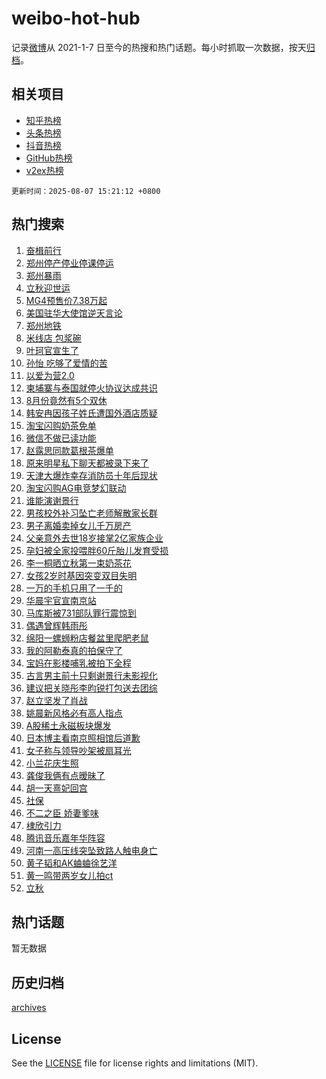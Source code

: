 # weibo-hot-hub

记录[微博](https://www.weibo.com)从 2021-1-7 日至今的热搜和热门话题。每小时抓取一次数据，按天[归档](archives)。

## 相关项目

- [知乎热榜](https://github.com/lonnyzhang423/zhihu-hot-hub)
- [头条热榜](https://github.com/lonnyzhang423/toutiao-hot-hub)
- [抖音热榜](https://github.com/lonnyzhang423/douyin-hot-hub)
- [GitHub热榜](https://github.com/lonnyzhang423/github-hot-hub)
- [v2ex热榜](https://github.com/lonnyzhang423/v2ex-hot-hub)


`更新时间：2025-08-07 15:21:12 +0800`

## 热门搜索

1. [奋楫前行](https://m.weibo.cn/search?containerid=100103type%3D1%26t%3D10%26q%3D%23%E5%A5%8B%E6%A5%AB%E5%89%8D%E8%A1%8C%23&stream_entry_id=51&isnewpage=1&extparam=seat%3D1%26q%3D%2523%25E5%25A5%258B%25E6%25A5%25AB%25E5%2589%258D%25E8%25A1%258C%2523%26pos%3D0%26stream_entry_id%3D51%26c_type%3D51%26dgr%3D0%26filter_type%3Drealtimehot%26cate%3D10103%26display_time%3D1754551271%26pre_seqid%3D1754551271519057703668)
1. [郑州停产停业停课停运](https://m.weibo.cn/search?containerid=100103type%3D1%26t%3D10%26q%3D%23%E9%83%91%E5%B7%9E%E5%81%9C%E4%BA%A7%E5%81%9C%E4%B8%9A%E5%81%9C%E8%AF%BE%E5%81%9C%E8%BF%90%23&stream_entry_id=31&isnewpage=1&extparam=seat%3D1%26q%3D%2523%25E9%2583%2591%25E5%25B7%259E%25E5%2581%259C%25E4%25BA%25A7%25E5%2581%259C%25E4%25B8%259A%25E5%2581%259C%25E8%25AF%25BE%25E5%2581%259C%25E8%25BF%2590%2523%26dgr%3D0%26realpos%3D1%26filter_type%3Drealtimehot%26pos%3D0%26band_rank%3D1%26flag%3D1%26c_type%3D31%26lcate%3D5001%26stream_entry_id%3D31%26cate%3D5001%26display_time%3D1754551271%26pre_seqid%3D1754551271519057703668)
1. [郑州暴雨](https://m.weibo.cn/search?containerid=100103type%3D1%26t%3D10%26q%3D%E9%83%91%E5%B7%9E%E6%9A%B4%E9%9B%A8&stream_entry_id=31&isnewpage=1&extparam=seat%3D1%26q%3D%25E9%2583%2591%25E5%25B7%259E%25E6%259A%25B4%25E9%259B%25A8%26dgr%3D0%26realpos%3D2%26filter_type%3Drealtimehot%26pos%3D1%26band_rank%3D2%26flag%3D2%26c_type%3D31%26lcate%3D5001%26stream_entry_id%3D31%26cate%3D5001%26display_time%3D1754551271%26pre_seqid%3D1754551271519057703668)
1. [立秋迎世运](https://m.weibo.cn/search?containerid=100103type%3D1%26t%3D10%26q%3D%23%E7%AB%8B%E7%A7%8B%E8%BF%8E%E4%B8%96%E8%BF%90%23&stream_entry_id=31&isnewpage=1&extparam=seat%3D1%26q%3D%2523%25E7%25AB%258B%25E7%25A7%258B%25E8%25BF%258E%25E4%25B8%2596%25E8%25BF%2590%2523%26dgr%3D0%26realpos%3D3%26filter_type%3Drealtimehot%26pos%3D2%26band_rank%3D3%26flag%3D0%26c_type%3D31%26lcate%3D5001%26stream_entry_id%3D31%26cate%3D5001%26display_time%3D1754551271%26pre_seqid%3D1754551271519057703668)
1. [MG4预售价7.38万起](https://m.weibo.cn/search?containerid=100103type%3D1%26t%3D10%26q%3D%23MG4%E9%A2%84%E5%94%AE%E4%BB%B77.38%E4%B8%87%E8%B5%B7%23&stream_entry_id=31&isnewpage=1&extparam=seat%3D1%26q%3D%2523MG4%25E9%25A2%2584%25E5%2594%25AE%25E4%25BB%25B77.38%25E4%25B8%2587%25E8%25B5%25B7%2523%26adid%3D295936%26band_rank%3D4%26topic_ad%3D1%26stream_entry_id%3D31%26filter_type%3Drealtimehot%26pos%3D3%26dgr%3D0%26c_type%3D31%26lcate%3D5001%26is_ad_pos%3D1%26cate%3D5001%26display_time%3D1754551271%26pre_seqid%3D1754551271519057703668)
1. [美国驻华大使馆逆天言论](https://m.weibo.cn/search?containerid=100103type%3D1%26t%3D10%26q%3D%E7%BE%8E%E5%9B%BD%E9%A9%BB%E5%8D%8E%E5%A4%A7%E4%BD%BF%E9%A6%86%E9%80%86%E5%A4%A9%E8%A8%80%E8%AE%BA&stream_entry_id=31&isnewpage=1&extparam=seat%3D1%26q%3D%25E7%25BE%258E%25E5%259B%25BD%25E9%25A9%25BB%25E5%258D%258E%25E5%25A4%25A7%25E4%25BD%25BF%25E9%25A6%2586%25E9%2580%2586%25E5%25A4%25A9%25E8%25A8%2580%25E8%25AE%25BA%26dgr%3D0%26realpos%3D4%26filter_type%3Drealtimehot%26pos%3D4%26band_rank%3D4%26flag%3D1%26c_type%3D31%26lcate%3D5001%26stream_entry_id%3D31%26cate%3D5001%26display_time%3D1754551271%26pre_seqid%3D1754551271519057703668)
1. [郑州地铁](https://m.weibo.cn/search?containerid=100103type%3D1%26t%3D10%26q%3D%E9%83%91%E5%B7%9E%E5%9C%B0%E9%93%81&stream_entry_id=31&isnewpage=1&extparam=seat%3D1%26q%3D%25E9%2583%2591%25E5%25B7%259E%25E5%259C%25B0%25E9%2593%2581%26dgr%3D0%26realpos%3D5%26filter_type%3Drealtimehot%26pos%3D5%26band_rank%3D5%26flag%3D1%26c_type%3D31%26lcate%3D5001%26stream_entry_id%3D31%26cate%3D5001%26display_time%3D1754551271%26pre_seqid%3D1754551271519057703668)
1. [米线店 包浆碗](https://m.weibo.cn/search?containerid=100103type%3D1%26t%3D10%26q%3D%E7%B1%B3%E7%BA%BF%E5%BA%97+%E5%8C%85%E6%B5%86%E7%A2%97&stream_entry_id=31&isnewpage=1&extparam=seat%3D1%26q%3D%25E7%25B1%25B3%25E7%25BA%25BF%25E5%25BA%2597%2520%25E5%258C%2585%25E6%25B5%2586%25E7%25A2%2597%26dgr%3D0%26realpos%3D6%26filter_type%3Drealtimehot%26pos%3D6%26band_rank%3D6%26flag%3D1%26c_type%3D31%26lcate%3D5001%26stream_entry_id%3D31%26cate%3D5001%26display_time%3D1754551271%26pre_seqid%3D1754551271519057703668)
1. [叶珂官宣生了](https://m.weibo.cn/search?containerid=100103type%3D1%26t%3D10%26q%3D%23%E5%8F%B6%E7%8F%82%E5%AE%98%E5%AE%A3%E7%94%9F%E4%BA%86%23&stream_entry_id=31&isnewpage=1&extparam=seat%3D1%26q%3D%2523%25E5%258F%25B6%25E7%258F%2582%25E5%25AE%2598%25E5%25AE%25A3%25E7%2594%259F%25E4%25BA%2586%2523%26dgr%3D0%26realpos%3D7%26filter_type%3Drealtimehot%26pos%3D7%26band_rank%3D7%26flag%3D2%26c_type%3D31%26lcate%3D5001%26stream_entry_id%3D31%26cate%3D5001%26display_time%3D1754551271%26pre_seqid%3D1754551271519057703668)
1. [孙怡 吃够了爱情的苦](https://m.weibo.cn/search?containerid=100103type%3D1%26t%3D10%26q%3D%E5%AD%99%E6%80%A1+%E5%90%83%E5%A4%9F%E4%BA%86%E7%88%B1%E6%83%85%E7%9A%84%E8%8B%A6&stream_entry_id=31&isnewpage=1&extparam=seat%3D1%26q%3D%25E5%25AD%2599%25E6%2580%25A1%2520%25E5%2590%2583%25E5%25A4%259F%25E4%25BA%2586%25E7%2588%25B1%25E6%2583%2585%25E7%259A%2584%25E8%258B%25A6%26dgr%3D0%26realpos%3D8%26filter_type%3Drealtimehot%26pos%3D8%26band_rank%3D8%26flag%3D0%26c_type%3D31%26lcate%3D5001%26stream_entry_id%3D31%26cate%3D5001%26display_time%3D1754551271%26pre_seqid%3D1754551271519057703668)
1. [以爱为营2.0](https://m.weibo.cn/search?containerid=100103type%3D1%26t%3D10%26q%3D%E4%BB%A5%E7%88%B1%E4%B8%BA%E8%90%A52.0&stream_entry_id=31&isnewpage=1&extparam=seat%3D1%26q%3D%25E4%25BB%25A5%25E7%2588%25B1%25E4%25B8%25BA%25E8%2590%25A52.0%26dgr%3D0%26realpos%3D9%26filter_type%3Drealtimehot%26pos%3D9%26band_rank%3D9%26flag%3D1%26c_type%3D31%26lcate%3D5001%26stream_entry_id%3D31%26cate%3D5001%26display_time%3D1754551271%26pre_seqid%3D1754551271519057703668)
1. [柬埔寨与泰国就停火协议达成共识](https://m.weibo.cn/search?containerid=100103type%3D1%26t%3D10%26q%3D%23%E6%9F%AC%E5%9F%94%E5%AF%A8%E4%B8%8E%E6%B3%B0%E5%9B%BD%E5%B0%B1%E5%81%9C%E7%81%AB%E5%8D%8F%E8%AE%AE%E8%BE%BE%E6%88%90%E5%85%B1%E8%AF%86%23&stream_entry_id=31&isnewpage=1&extparam=seat%3D1%26q%3D%2523%25E6%259F%25AC%25E5%259F%2594%25E5%25AF%25A8%25E4%25B8%258E%25E6%25B3%25B0%25E5%259B%25BD%25E5%25B0%25B1%25E5%2581%259C%25E7%2581%25AB%25E5%258D%258F%25E8%25AE%25AE%25E8%25BE%25BE%25E6%2588%2590%25E5%2585%25B1%25E8%25AF%2586%2523%26dgr%3D0%26realpos%3D10%26filter_type%3Drealtimehot%26pos%3D10%26band_rank%3D10%26flag%3D1%26c_type%3D31%26lcate%3D5001%26stream_entry_id%3D31%26cate%3D5001%26display_time%3D1754551271%26pre_seqid%3D1754551271519057703668)
1. [8月份竟然有5个双休](https://m.weibo.cn/search?containerid=100103type%3D1%26t%3D10%26q%3D8%E6%9C%88%E4%BB%BD%E7%AB%9F%E7%84%B6%E6%9C%895%E4%B8%AA%E5%8F%8C%E4%BC%91&stream_entry_id=31&isnewpage=1&extparam=seat%3D1%26q%3D8%25E6%259C%2588%25E4%25BB%25BD%25E7%25AB%259F%25E7%2584%25B6%25E6%259C%25895%25E4%25B8%25AA%25E5%258F%258C%25E4%25BC%2591%26dgr%3D0%26realpos%3D11%26filter_type%3Drealtimehot%26pos%3D11%26band_rank%3D11%26flag%3D1%26c_type%3D31%26lcate%3D5001%26stream_entry_id%3D31%26cate%3D5001%26display_time%3D1754551271%26pre_seqid%3D1754551271519057703668)
1. [韩安冉因孩子姓氏遭国外酒店质疑](https://m.weibo.cn/search?containerid=100103type%3D1%26t%3D10%26q%3D%23%E9%9F%A9%E5%AE%89%E5%86%89%E5%9B%A0%E5%AD%A9%E5%AD%90%E5%A7%93%E6%B0%8F%E9%81%AD%E5%9B%BD%E5%A4%96%E9%85%92%E5%BA%97%E8%B4%A8%E7%96%91%23&stream_entry_id=31&isnewpage=1&extparam=seat%3D1%26q%3D%2523%25E9%259F%25A9%25E5%25AE%2589%25E5%2586%2589%25E5%259B%25A0%25E5%25AD%25A9%25E5%25AD%2590%25E5%25A7%2593%25E6%25B0%258F%25E9%2581%25AD%25E5%259B%25BD%25E5%25A4%2596%25E9%2585%2592%25E5%25BA%2597%25E8%25B4%25A8%25E7%2596%2591%2523%26dgr%3D0%26realpos%3D12%26filter_type%3Drealtimehot%26pos%3D12%26band_rank%3D12%26flag%3D1%26c_type%3D31%26lcate%3D5001%26stream_entry_id%3D31%26cate%3D5001%26display_time%3D1754551271%26pre_seqid%3D1754551271519057703668)
1. [淘宝闪购奶茶免单](https://m.weibo.cn/search?containerid=100103type%3D1%26t%3D10%26q%3D%E6%B7%98%E5%AE%9D%E9%97%AA%E8%B4%AD%E5%A5%B6%E8%8C%B6%E5%85%8D%E5%8D%95&stream_entry_id=31&isnewpage=1&extparam=seat%3D1%26q%3D%25E6%25B7%2598%25E5%25AE%259D%25E9%2597%25AA%25E8%25B4%25AD%25E5%25A5%25B6%25E8%258C%25B6%25E5%2585%258D%25E5%258D%2595%26dgr%3D0%26realpos%3D13%26filter_type%3Drealtimehot%26pos%3D13%26band_rank%3D13%26flag%3D0%26c_type%3D31%26lcate%3D5001%26stream_entry_id%3D31%26cate%3D5001%26display_time%3D1754551271%26pre_seqid%3D1754551271519057703668)
1. [微信不做已读功能](https://m.weibo.cn/search?containerid=100103type%3D1%26t%3D10%26q%3D%23%E5%BE%AE%E4%BF%A1%E4%B8%8D%E5%81%9A%E5%B7%B2%E8%AF%BB%E5%8A%9F%E8%83%BD%23&stream_entry_id=31&isnewpage=1&extparam=seat%3D1%26q%3D%2523%25E5%25BE%25AE%25E4%25BF%25A1%25E4%25B8%258D%25E5%2581%259A%25E5%25B7%25B2%25E8%25AF%25BB%25E5%258A%259F%25E8%2583%25BD%2523%26dgr%3D0%26realpos%3D14%26filter_type%3Drealtimehot%26pos%3D14%26band_rank%3D14%26flag%3D0%26c_type%3D31%26lcate%3D5001%26stream_entry_id%3D31%26cate%3D5001%26display_time%3D1754551271%26pre_seqid%3D1754551271519057703668)
1. [赵露思同款葛根茶爆单](https://m.weibo.cn/search?containerid=100103type%3D1%26t%3D10%26q%3D%23%E8%B5%B5%E9%9C%B2%E6%80%9D%E5%90%8C%E6%AC%BE%E8%91%9B%E6%A0%B9%E8%8C%B6%E7%88%86%E5%8D%95%23&stream_entry_id=31&isnewpage=1&extparam=seat%3D1%26q%3D%2523%25E8%25B5%25B5%25E9%259C%25B2%25E6%2580%259D%25E5%2590%258C%25E6%25AC%25BE%25E8%2591%259B%25E6%25A0%25B9%25E8%258C%25B6%25E7%2588%2586%25E5%258D%2595%2523%26dgr%3D0%26realpos%3D15%26filter_type%3Drealtimehot%26pos%3D15%26band_rank%3D15%26flag%3D1%26c_type%3D31%26lcate%3D5001%26stream_entry_id%3D31%26cate%3D5001%26display_time%3D1754551271%26pre_seqid%3D1754551271519057703668)
1. [原来明星私下聊天都被录下来了](https://m.weibo.cn/search?containerid=100103type%3D1%26t%3D10%26q%3D%E5%8E%9F%E6%9D%A5%E6%98%8E%E6%98%9F%E7%A7%81%E4%B8%8B%E8%81%8A%E5%A4%A9%E9%83%BD%E8%A2%AB%E5%BD%95%E4%B8%8B%E6%9D%A5%E4%BA%86&stream_entry_id=31&isnewpage=1&extparam=seat%3D1%26q%3D%25E5%258E%259F%25E6%259D%25A5%25E6%2598%258E%25E6%2598%259F%25E7%25A7%2581%25E4%25B8%258B%25E8%2581%258A%25E5%25A4%25A9%25E9%2583%25BD%25E8%25A2%25AB%25E5%25BD%2595%25E4%25B8%258B%25E6%259D%25A5%25E4%25BA%2586%26dgr%3D0%26realpos%3D16%26filter_type%3Drealtimehot%26pos%3D16%26band_rank%3D16%26flag%3D2%26c_type%3D31%26lcate%3D5001%26stream_entry_id%3D31%26cate%3D5001%26display_time%3D1754551271%26pre_seqid%3D1754551271519057703668)
1. [天津大爆炸幸存消防员十年后现状](https://m.weibo.cn/search?containerid=100103type%3D1%26t%3D10%26q%3D%23%E5%A4%A9%E6%B4%A5%E5%A4%A7%E7%88%86%E7%82%B8%E5%B9%B8%E5%AD%98%E6%B6%88%E9%98%B2%E5%91%98%E5%8D%81%E5%B9%B4%E5%90%8E%E7%8E%B0%E7%8A%B6%23&stream_entry_id=31&isnewpage=1&extparam=seat%3D1%26q%3D%2523%25E5%25A4%25A9%25E6%25B4%25A5%25E5%25A4%25A7%25E7%2588%2586%25E7%2582%25B8%25E5%25B9%25B8%25E5%25AD%2598%25E6%25B6%2588%25E9%2598%25B2%25E5%2591%2598%25E5%258D%2581%25E5%25B9%25B4%25E5%2590%258E%25E7%258E%25B0%25E7%258A%25B6%2523%26dgr%3D0%26realpos%3D17%26filter_type%3Drealtimehot%26pos%3D17%26band_rank%3D17%26flag%3D1%26c_type%3D31%26lcate%3D5001%26stream_entry_id%3D31%26cate%3D5001%26display_time%3D1754551271%26pre_seqid%3D1754551271519057703668)
1. [淘宝闪购AG电竞梦幻联动](https://m.weibo.cn/search?containerid=100103type%3D1%26t%3D10%26q%3D%23%E6%B7%98%E5%AE%9D%E9%97%AA%E8%B4%ADAG%E7%94%B5%E7%AB%9E%E6%A2%A6%E5%B9%BB%E8%81%94%E5%8A%A8%23&stream_entry_id=31&isnewpage=1&extparam=seat%3D1%26q%3D%2523%25E6%25B7%2598%25E5%25AE%259D%25E9%2597%25AA%25E8%25B4%25ADAG%25E7%2594%25B5%25E7%25AB%259E%25E6%25A2%25A6%25E5%25B9%25BB%25E8%2581%2594%25E5%258A%25A8%2523%26dgr%3D0%26realpos%3D18%26filter_type%3Drealtimehot%26pos%3D18%26band_rank%3D18%26flag%3D1%26c_type%3D31%26lcate%3D5001%26stream_entry_id%3D31%26cate%3D5001%26display_time%3D1754551271%26pre_seqid%3D1754551271519057703668)
1. [谁能演谢景行](https://m.weibo.cn/search?containerid=100103type%3D1%26t%3D10%26q%3D%23%E8%B0%81%E8%83%BD%E6%BC%94%E8%B0%A2%E6%99%AF%E8%A1%8C%23&stream_entry_id=31&isnewpage=1&extparam=seat%3D1%26q%3D%2523%25E8%25B0%2581%25E8%2583%25BD%25E6%25BC%2594%25E8%25B0%25A2%25E6%2599%25AF%25E8%25A1%258C%2523%26dgr%3D0%26realpos%3D19%26filter_type%3Drealtimehot%26pos%3D19%26band_rank%3D19%26flag%3D1%26c_type%3D31%26lcate%3D5001%26stream_entry_id%3D31%26cate%3D5001%26display_time%3D1754551271%26pre_seqid%3D1754551271519057703668)
1. [男孩校外补习坠亡老师解散家长群](https://m.weibo.cn/search?containerid=100103type%3D1%26t%3D10%26q%3D%23%E7%94%B7%E5%AD%A9%E6%A0%A1%E5%A4%96%E8%A1%A5%E4%B9%A0%E5%9D%A0%E4%BA%A1%E8%80%81%E5%B8%88%E8%A7%A3%E6%95%A3%E5%AE%B6%E9%95%BF%E7%BE%A4%23&stream_entry_id=31&isnewpage=1&extparam=seat%3D1%26q%3D%2523%25E7%2594%25B7%25E5%25AD%25A9%25E6%25A0%25A1%25E5%25A4%2596%25E8%25A1%25A5%25E4%25B9%25A0%25E5%259D%25A0%25E4%25BA%25A1%25E8%2580%2581%25E5%25B8%2588%25E8%25A7%25A3%25E6%2595%25A3%25E5%25AE%25B6%25E9%2595%25BF%25E7%25BE%25A4%2523%26dgr%3D0%26realpos%3D20%26filter_type%3Drealtimehot%26pos%3D20%26band_rank%3D20%26flag%3D1%26c_type%3D31%26lcate%3D5001%26stream_entry_id%3D31%26cate%3D5001%26display_time%3D1754551271%26pre_seqid%3D1754551271519057703668)
1. [男子离婚卖掉女儿千万房产](https://m.weibo.cn/search?containerid=100103type%3D1%26t%3D10%26q%3D%23%E7%94%B7%E5%AD%90%E7%A6%BB%E5%A9%9A%E5%8D%96%E6%8E%89%E5%A5%B3%E5%84%BF%E5%8D%83%E4%B8%87%E6%88%BF%E4%BA%A7%23&stream_entry_id=31&isnewpage=1&extparam=seat%3D1%26q%3D%2523%25E7%2594%25B7%25E5%25AD%2590%25E7%25A6%25BB%25E5%25A9%259A%25E5%258D%2596%25E6%258E%2589%25E5%25A5%25B3%25E5%2584%25BF%25E5%258D%2583%25E4%25B8%2587%25E6%2588%25BF%25E4%25BA%25A7%2523%26dgr%3D0%26realpos%3D21%26filter_type%3Drealtimehot%26pos%3D21%26band_rank%3D21%26flag%3D0%26c_type%3D31%26lcate%3D5001%26stream_entry_id%3D31%26cate%3D5001%26display_time%3D1754551271%26pre_seqid%3D1754551271519057703668)
1. [父亲意外去世18岁接掌2亿家族企业](https://m.weibo.cn/search?containerid=100103type%3D1%26t%3D10%26q%3D%23%E7%88%B6%E4%BA%B2%E6%84%8F%E5%A4%96%E5%8E%BB%E4%B8%9618%E5%B2%81%E6%8E%A5%E6%8E%8C2%E4%BA%BF%E5%AE%B6%E6%97%8F%E4%BC%81%E4%B8%9A%23&stream_entry_id=31&isnewpage=1&extparam=seat%3D1%26q%3D%2523%25E7%2588%25B6%25E4%25BA%25B2%25E6%2584%258F%25E5%25A4%2596%25E5%258E%25BB%25E4%25B8%259618%25E5%25B2%2581%25E6%258E%25A5%25E6%258E%258C2%25E4%25BA%25BF%25E5%25AE%25B6%25E6%2597%258F%25E4%25BC%2581%25E4%25B8%259A%2523%26dgr%3D0%26realpos%3D22%26filter_type%3Drealtimehot%26pos%3D22%26band_rank%3D22%26flag%3D1%26c_type%3D31%26lcate%3D5001%26stream_entry_id%3D31%26cate%3D5001%26display_time%3D1754551271%26pre_seqid%3D1754551271519057703668)
1. [孕妇被全家投喂胖60斤胎儿发育受损](https://m.weibo.cn/search?containerid=100103type%3D1%26t%3D10%26q%3D%23%E5%AD%95%E5%A6%87%E8%A2%AB%E5%85%A8%E5%AE%B6%E6%8A%95%E5%96%82%E8%83%9660%E6%96%A4%E8%83%8E%E5%84%BF%E5%8F%91%E8%82%B2%E5%8F%97%E6%8D%9F%23&stream_entry_id=31&isnewpage=1&extparam=seat%3D1%26q%3D%2523%25E5%25AD%2595%25E5%25A6%2587%25E8%25A2%25AB%25E5%2585%25A8%25E5%25AE%25B6%25E6%258A%2595%25E5%2596%2582%25E8%2583%259660%25E6%2596%25A4%25E8%2583%258E%25E5%2584%25BF%25E5%258F%2591%25E8%2582%25B2%25E5%258F%2597%25E6%258D%259F%2523%26dgr%3D0%26realpos%3D23%26filter_type%3Drealtimehot%26pos%3D23%26band_rank%3D23%26flag%3D1%26c_type%3D31%26lcate%3D5001%26stream_entry_id%3D31%26cate%3D5001%26display_time%3D1754551271%26pre_seqid%3D1754551271519057703668)
1. [李一桐晒立秋第一束奶茶花](https://m.weibo.cn/search?containerid=100103type%3D1%26t%3D10%26q%3D%23%E6%9D%8E%E4%B8%80%E6%A1%90%E6%99%92%E7%AB%8B%E7%A7%8B%E7%AC%AC%E4%B8%80%E6%9D%9F%E5%A5%B6%E8%8C%B6%E8%8A%B1%23&stream_entry_id=31&isnewpage=1&extparam=seat%3D1%26q%3D%2523%25E6%259D%258E%25E4%25B8%2580%25E6%25A1%2590%25E6%2599%2592%25E7%25AB%258B%25E7%25A7%258B%25E7%25AC%25AC%25E4%25B8%2580%25E6%259D%259F%25E5%25A5%25B6%25E8%258C%25B6%25E8%258A%25B1%2523%26dgr%3D0%26realpos%3D24%26filter_type%3Drealtimehot%26pos%3D24%26band_rank%3D24%26flag%3D0%26c_type%3D31%26lcate%3D5001%26stream_entry_id%3D31%26cate%3D5001%26display_time%3D1754551271%26pre_seqid%3D1754551271519057703668)
1. [女孩2岁时基因突变双目失明](https://m.weibo.cn/search?containerid=100103type%3D1%26t%3D10%26q%3D%23%E5%A5%B3%E5%AD%A92%E5%B2%81%E6%97%B6%E5%9F%BA%E5%9B%A0%E7%AA%81%E5%8F%98%E5%8F%8C%E7%9B%AE%E5%A4%B1%E6%98%8E%23&stream_entry_id=31&isnewpage=1&extparam=seat%3D1%26q%3D%2523%25E5%25A5%25B3%25E5%25AD%25A92%25E5%25B2%2581%25E6%2597%25B6%25E5%259F%25BA%25E5%259B%25A0%25E7%25AA%2581%25E5%258F%2598%25E5%258F%258C%25E7%259B%25AE%25E5%25A4%25B1%25E6%2598%258E%2523%26dgr%3D0%26realpos%3D25%26filter_type%3Drealtimehot%26pos%3D25%26band_rank%3D25%26flag%3D1%26c_type%3D31%26lcate%3D5001%26stream_entry_id%3D31%26cate%3D5001%26display_time%3D1754551271%26pre_seqid%3D1754551271519057703668)
1. [一万的手机只用了一千的](https://m.weibo.cn/search?containerid=100103type%3D1%26t%3D10%26q%3D%E4%B8%80%E4%B8%87%E7%9A%84%E6%89%8B%E6%9C%BA%E5%8F%AA%E7%94%A8%E4%BA%86%E4%B8%80%E5%8D%83%E7%9A%84&stream_entry_id=31&isnewpage=1&extparam=seat%3D1%26q%3D%25E4%25B8%2580%25E4%25B8%2587%25E7%259A%2584%25E6%2589%258B%25E6%259C%25BA%25E5%258F%25AA%25E7%2594%25A8%25E4%25BA%2586%25E4%25B8%2580%25E5%258D%2583%25E7%259A%2584%26dgr%3D0%26realpos%3D26%26filter_type%3Drealtimehot%26pos%3D26%26band_rank%3D26%26flag%3D1%26c_type%3D31%26lcate%3D5001%26stream_entry_id%3D31%26cate%3D5001%26display_time%3D1754551271%26pre_seqid%3D1754551271519057703668)
1. [华晨宇官宣南京站](https://m.weibo.cn/search?containerid=100103type%3D1%26t%3D10%26q%3D%23%E5%8D%8E%E6%99%A8%E5%AE%87%E5%AE%98%E5%AE%A3%E5%8D%97%E4%BA%AC%E7%AB%99%23&stream_entry_id=31&isnewpage=1&extparam=seat%3D1%26q%3D%2523%25E5%258D%258E%25E6%2599%25A8%25E5%25AE%2587%25E5%25AE%2598%25E5%25AE%25A3%25E5%258D%2597%25E4%25BA%25AC%25E7%25AB%2599%2523%26dgr%3D0%26realpos%3D27%26filter_type%3Drealtimehot%26pos%3D27%26band_rank%3D27%26flag%3D1%26c_type%3D31%26lcate%3D5001%26stream_entry_id%3D31%26cate%3D5001%26display_time%3D1754551271%26pre_seqid%3D1754551271519057703668)
1. [马库斯被731部队罪行震惊到](https://m.weibo.cn/search?containerid=100103type%3D1%26t%3D10%26q%3D%23%E9%A9%AC%E5%BA%93%E6%96%AF%E8%A2%AB731%E9%83%A8%E9%98%9F%E7%BD%AA%E8%A1%8C%E9%9C%87%E6%83%8A%E5%88%B0%23&stream_entry_id=31&isnewpage=1&extparam=seat%3D1%26q%3D%2523%25E9%25A9%25AC%25E5%25BA%2593%25E6%2596%25AF%25E8%25A2%25AB731%25E9%2583%25A8%25E9%2598%259F%25E7%25BD%25AA%25E8%25A1%258C%25E9%259C%2587%25E6%2583%258A%25E5%2588%25B0%2523%26dgr%3D0%26realpos%3D28%26filter_type%3Drealtimehot%26pos%3D28%26band_rank%3D28%26flag%3D1%26c_type%3D31%26lcate%3D5001%26stream_entry_id%3D31%26cate%3D5001%26display_time%3D1754551271%26pre_seqid%3D1754551271519057703668)
1. [偶遇曾辉韩雨彤](https://m.weibo.cn/search?containerid=100103type%3D1%26t%3D10%26q%3D%23%E5%81%B6%E9%81%87%E6%9B%BE%E8%BE%89%E9%9F%A9%E9%9B%A8%E5%BD%A4%23&stream_entry_id=31&isnewpage=1&extparam=seat%3D1%26q%3D%2523%25E5%2581%25B6%25E9%2581%2587%25E6%259B%25BE%25E8%25BE%2589%25E9%259F%25A9%25E9%259B%25A8%25E5%25BD%25A4%2523%26dgr%3D0%26realpos%3D29%26filter_type%3Drealtimehot%26pos%3D29%26band_rank%3D29%26flag%3D1%26c_type%3D31%26lcate%3D5001%26stream_entry_id%3D31%26cate%3D5001%26display_time%3D1754551271%26pre_seqid%3D1754551271519057703668)
1. [绵阳一螺蛳粉店餐盆里爬肥老鼠](https://m.weibo.cn/search?containerid=100103type%3D1%26t%3D10%26q%3D%23%E7%BB%B5%E9%98%B3%E4%B8%80%E8%9E%BA%E8%9B%B3%E7%B2%89%E5%BA%97%E9%A4%90%E7%9B%86%E9%87%8C%E7%88%AC%E8%82%A5%E8%80%81%E9%BC%A0%23&stream_entry_id=31&isnewpage=1&extparam=seat%3D1%26q%3D%2523%25E7%25BB%25B5%25E9%2598%25B3%25E4%25B8%2580%25E8%259E%25BA%25E8%259B%25B3%25E7%25B2%2589%25E5%25BA%2597%25E9%25A4%2590%25E7%259B%2586%25E9%2587%258C%25E7%2588%25AC%25E8%2582%25A5%25E8%2580%2581%25E9%25BC%25A0%2523%26dgr%3D0%26realpos%3D30%26filter_type%3Drealtimehot%26pos%3D30%26band_rank%3D30%26flag%3D1%26c_type%3D31%26lcate%3D5001%26stream_entry_id%3D31%26cate%3D5001%26display_time%3D1754551271%26pre_seqid%3D1754551271519057703668)
1. [我的阿勒泰真的拍保守了](https://m.weibo.cn/search?containerid=100103type%3D1%26t%3D10%26q%3D%E6%88%91%E7%9A%84%E9%98%BF%E5%8B%92%E6%B3%B0%E7%9C%9F%E7%9A%84%E6%8B%8D%E4%BF%9D%E5%AE%88%E4%BA%86&stream_entry_id=31&isnewpage=1&extparam=seat%3D1%26q%3D%25E6%2588%2591%25E7%259A%2584%25E9%2598%25BF%25E5%258B%2592%25E6%25B3%25B0%25E7%259C%259F%25E7%259A%2584%25E6%258B%258D%25E4%25BF%259D%25E5%25AE%2588%25E4%25BA%2586%26dgr%3D0%26realpos%3D31%26filter_type%3Drealtimehot%26pos%3D31%26band_rank%3D31%26flag%3D1%26c_type%3D31%26lcate%3D5001%26stream_entry_id%3D31%26cate%3D5001%26display_time%3D1754551271%26pre_seqid%3D1754551271519057703668)
1. [宝妈在影楼哺乳被拍下全程](https://m.weibo.cn/search?containerid=100103type%3D1%26t%3D10%26q%3D%23%E5%AE%9D%E5%A6%88%E5%9C%A8%E5%BD%B1%E6%A5%BC%E5%93%BA%E4%B9%B3%E8%A2%AB%E6%8B%8D%E4%B8%8B%E5%85%A8%E7%A8%8B%23&stream_entry_id=31&isnewpage=1&extparam=seat%3D1%26q%3D%2523%25E5%25AE%259D%25E5%25A6%2588%25E5%259C%25A8%25E5%25BD%25B1%25E6%25A5%25BC%25E5%2593%25BA%25E4%25B9%25B3%25E8%25A2%25AB%25E6%258B%258D%25E4%25B8%258B%25E5%2585%25A8%25E7%25A8%258B%2523%26dgr%3D0%26realpos%3D32%26filter_type%3Drealtimehot%26pos%3D32%26band_rank%3D32%26flag%3D1%26c_type%3D31%26lcate%3D5001%26stream_entry_id%3D31%26cate%3D5001%26display_time%3D1754551271%26pre_seqid%3D1754551271519057703668)
1. [古言男主前十只剩谢景行未影视化](https://m.weibo.cn/search?containerid=100103type%3D1%26t%3D10%26q%3D%23%E5%8F%A4%E8%A8%80%E7%94%B7%E4%B8%BB%E5%89%8D%E5%8D%81%E5%8F%AA%E5%89%A9%E8%B0%A2%E6%99%AF%E8%A1%8C%E6%9C%AA%E5%BD%B1%E8%A7%86%E5%8C%96%23&stream_entry_id=31&isnewpage=1&extparam=seat%3D1%26q%3D%2523%25E5%258F%25A4%25E8%25A8%2580%25E7%2594%25B7%25E4%25B8%25BB%25E5%2589%258D%25E5%258D%2581%25E5%258F%25AA%25E5%2589%25A9%25E8%25B0%25A2%25E6%2599%25AF%25E8%25A1%258C%25E6%259C%25AA%25E5%25BD%25B1%25E8%25A7%2586%25E5%258C%2596%2523%26dgr%3D0%26realpos%3D33%26filter_type%3Drealtimehot%26pos%3D33%26band_rank%3D33%26flag%3D0%26c_type%3D31%26lcate%3D5001%26stream_entry_id%3D31%26cate%3D5001%26display_time%3D1754551271%26pre_seqid%3D1754551271519057703668)
1. [建议把关晓彤李昀锐打包送去团综](https://m.weibo.cn/search?containerid=100103type%3D1%26t%3D10%26q%3D%E5%BB%BA%E8%AE%AE%E6%8A%8A%E5%85%B3%E6%99%93%E5%BD%A4%E6%9D%8E%E6%98%80%E9%94%90%E6%89%93%E5%8C%85%E9%80%81%E5%8E%BB%E5%9B%A2%E7%BB%BC&stream_entry_id=31&isnewpage=1&extparam=seat%3D1%26q%3D%25E5%25BB%25BA%25E8%25AE%25AE%25E6%258A%258A%25E5%2585%25B3%25E6%2599%2593%25E5%25BD%25A4%25E6%259D%258E%25E6%2598%2580%25E9%2594%2590%25E6%2589%2593%25E5%258C%2585%25E9%2580%2581%25E5%258E%25BB%25E5%259B%25A2%25E7%25BB%25BC%26dgr%3D0%26realpos%3D34%26filter_type%3Drealtimehot%26pos%3D34%26band_rank%3D34%26flag%3D1%26c_type%3D31%26lcate%3D5001%26stream_entry_id%3D31%26cate%3D5001%26display_time%3D1754551271%26pre_seqid%3D1754551271519057703668)
1. [赵立坚发了肖战](https://m.weibo.cn/search?containerid=100103type%3D1%26t%3D10%26q%3D%23%E8%B5%B5%E7%AB%8B%E5%9D%9A%E5%8F%91%E4%BA%86%E8%82%96%E6%88%98%23&stream_entry_id=31&isnewpage=1&extparam=seat%3D1%26q%3D%2523%25E8%25B5%25B5%25E7%25AB%258B%25E5%259D%259A%25E5%258F%2591%25E4%25BA%2586%25E8%2582%2596%25E6%2588%2598%2523%26dgr%3D0%26realpos%3D35%26filter_type%3Drealtimehot%26pos%3D35%26band_rank%3D35%26flag%3D0%26c_type%3D31%26lcate%3D5001%26stream_entry_id%3D31%26cate%3D5001%26display_time%3D1754551271%26pre_seqid%3D1754551271519057703668)
1. [姚晨新风格必有高人指点](https://m.weibo.cn/search?containerid=100103type%3D1%26t%3D10%26q%3D%E5%A7%9A%E6%99%A8%E6%96%B0%E9%A3%8E%E6%A0%BC%E5%BF%85%E6%9C%89%E9%AB%98%E4%BA%BA%E6%8C%87%E7%82%B9&stream_entry_id=31&isnewpage=1&extparam=seat%3D1%26q%3D%25E5%25A7%259A%25E6%2599%25A8%25E6%2596%25B0%25E9%25A3%258E%25E6%25A0%25BC%25E5%25BF%2585%25E6%259C%2589%25E9%25AB%2598%25E4%25BA%25BA%25E6%258C%2587%25E7%2582%25B9%26dgr%3D0%26realpos%3D36%26filter_type%3Drealtimehot%26pos%3D36%26band_rank%3D36%26flag%3D1%26c_type%3D31%26lcate%3D5001%26stream_entry_id%3D31%26cate%3D5001%26display_time%3D1754551271%26pre_seqid%3D1754551271519057703668)
1. [A股稀土永磁板块爆发](https://m.weibo.cn/search?containerid=100103type%3D1%26t%3D10%26q%3D%23A%E8%82%A1%E7%A8%80%E5%9C%9F%E6%B0%B8%E7%A3%81%E6%9D%BF%E5%9D%97%E7%88%86%E5%8F%91%23&stream_entry_id=31&isnewpage=1&extparam=seat%3D1%26q%3D%2523A%25E8%2582%25A1%25E7%25A8%2580%25E5%259C%259F%25E6%25B0%25B8%25E7%25A3%2581%25E6%259D%25BF%25E5%259D%2597%25E7%2588%2586%25E5%258F%2591%2523%26dgr%3D0%26realpos%3D37%26filter_type%3Drealtimehot%26pos%3D37%26band_rank%3D37%26flag%3D1%26c_type%3D31%26lcate%3D5001%26stream_entry_id%3D31%26cate%3D5001%26display_time%3D1754551271%26pre_seqid%3D1754551271519057703668)
1. [日本博主看南京照相馆后道歉](https://m.weibo.cn/search?containerid=100103type%3D1%26t%3D10%26q%3D%23%E6%97%A5%E6%9C%AC%E5%8D%9A%E4%B8%BB%E7%9C%8B%E5%8D%97%E4%BA%AC%E7%85%A7%E7%9B%B8%E9%A6%86%E5%90%8E%E9%81%93%E6%AD%89%23&stream_entry_id=31&isnewpage=1&extparam=seat%3D1%26q%3D%2523%25E6%2597%25A5%25E6%259C%25AC%25E5%258D%259A%25E4%25B8%25BB%25E7%259C%258B%25E5%258D%2597%25E4%25BA%25AC%25E7%2585%25A7%25E7%259B%25B8%25E9%25A6%2586%25E5%2590%258E%25E9%2581%2593%25E6%25AD%2589%2523%26dgr%3D0%26realpos%3D38%26filter_type%3Drealtimehot%26pos%3D38%26band_rank%3D38%26flag%3D1%26c_type%3D31%26lcate%3D5001%26stream_entry_id%3D31%26cate%3D5001%26display_time%3D1754551271%26pre_seqid%3D1754551271519057703668)
1. [女子称与领导吵架被扇耳光](https://m.weibo.cn/search?containerid=100103type%3D1%26t%3D10%26q%3D%23%E5%A5%B3%E5%AD%90%E7%A7%B0%E4%B8%8E%E9%A2%86%E5%AF%BC%E5%90%B5%E6%9E%B6%E8%A2%AB%E6%89%87%E8%80%B3%E5%85%89%23&stream_entry_id=31&isnewpage=1&extparam=seat%3D1%26q%3D%2523%25E5%25A5%25B3%25E5%25AD%2590%25E7%25A7%25B0%25E4%25B8%258E%25E9%25A2%2586%25E5%25AF%25BC%25E5%2590%25B5%25E6%259E%25B6%25E8%25A2%25AB%25E6%2589%2587%25E8%2580%25B3%25E5%2585%2589%2523%26dgr%3D0%26realpos%3D39%26filter_type%3Drealtimehot%26pos%3D39%26band_rank%3D39%26flag%3D1%26c_type%3D31%26lcate%3D5001%26stream_entry_id%3D31%26cate%3D5001%26display_time%3D1754551271%26pre_seqid%3D1754551271519057703668)
1. [小兰花庆生照](https://m.weibo.cn/search?containerid=100103type%3D1%26t%3D10%26q%3D%E5%B0%8F%E5%85%B0%E8%8A%B1%E5%BA%86%E7%94%9F%E7%85%A7&stream_entry_id=31&isnewpage=1&extparam=seat%3D1%26q%3D%25E5%25B0%258F%25E5%2585%25B0%25E8%258A%25B1%25E5%25BA%2586%25E7%2594%259F%25E7%2585%25A7%26dgr%3D0%26realpos%3D40%26filter_type%3Drealtimehot%26pos%3D40%26band_rank%3D40%26flag%3D0%26c_type%3D31%26lcate%3D5001%26stream_entry_id%3D31%26cate%3D5001%26display_time%3D1754551271%26pre_seqid%3D1754551271519057703668)
1. [龚俊我俩有点暧昧了](https://m.weibo.cn/search?containerid=100103type%3D1%26t%3D10%26q%3D%E9%BE%9A%E4%BF%8A%E6%88%91%E4%BF%A9%E6%9C%89%E7%82%B9%E6%9A%A7%E6%98%A7%E4%BA%86&stream_entry_id=31&isnewpage=1&extparam=seat%3D1%26q%3D%25E9%25BE%259A%25E4%25BF%258A%25E6%2588%2591%25E4%25BF%25A9%25E6%259C%2589%25E7%2582%25B9%25E6%259A%25A7%25E6%2598%25A7%25E4%25BA%2586%26dgr%3D0%26realpos%3D41%26filter_type%3Drealtimehot%26pos%3D41%26band_rank%3D41%26flag%3D1%26c_type%3D31%26lcate%3D5001%26stream_entry_id%3D31%26cate%3D5001%26display_time%3D1754551271%26pre_seqid%3D1754551271519057703668)
1. [胡一天熹妃回宫](https://m.weibo.cn/search?containerid=100103type%3D1%26t%3D10%26q%3D%E8%83%A1%E4%B8%80%E5%A4%A9%E7%86%B9%E5%A6%83%E5%9B%9E%E5%AE%AB&stream_entry_id=31&isnewpage=1&extparam=seat%3D1%26q%3D%25E8%2583%25A1%25E4%25B8%2580%25E5%25A4%25A9%25E7%2586%25B9%25E5%25A6%2583%25E5%259B%259E%25E5%25AE%25AB%26dgr%3D0%26realpos%3D42%26filter_type%3Drealtimehot%26pos%3D42%26band_rank%3D42%26flag%3D0%26c_type%3D31%26lcate%3D5001%26stream_entry_id%3D31%26cate%3D5001%26display_time%3D1754551271%26pre_seqid%3D1754551271519057703668)
1. [社保](https://m.weibo.cn/search?containerid=100103type%3D1%26t%3D10%26q%3D%E7%A4%BE%E4%BF%9D&stream_entry_id=31&isnewpage=1&extparam=seat%3D1%26q%3D%25E7%25A4%25BE%25E4%25BF%259D%26dgr%3D0%26realpos%3D43%26filter_type%3Drealtimehot%26pos%3D43%26band_rank%3D43%26flag%3D0%26c_type%3D31%26lcate%3D5001%26stream_entry_id%3D31%26cate%3D5001%26display_time%3D1754551271%26pre_seqid%3D1754551271519057703668)
1. [不二之臣 娇妻爹味](https://m.weibo.cn/search?containerid=100103type%3D1%26t%3D10%26q%3D%E4%B8%8D%E4%BA%8C%E4%B9%8B%E8%87%A3+%E5%A8%87%E5%A6%BB%E7%88%B9%E5%91%B3&stream_entry_id=31&isnewpage=1&extparam=seat%3D1%26q%3D%25E4%25B8%258D%25E4%25BA%258C%25E4%25B9%258B%25E8%2587%25A3%2520%25E5%25A8%2587%25E5%25A6%25BB%25E7%2588%25B9%25E5%2591%25B3%26dgr%3D0%26realpos%3D44%26filter_type%3Drealtimehot%26pos%3D44%26band_rank%3D44%26flag%3D1%26c_type%3D31%26lcate%3D5001%26stream_entry_id%3D31%26cate%3D5001%26display_time%3D1754551271%26pre_seqid%3D1754551271519057703668)
1. [棣欣引力](https://m.weibo.cn/search?containerid=100103type%3D1%26t%3D10%26q%3D%23%E6%A3%A3%E6%AC%A3%E5%BC%95%E5%8A%9B%23&stream_entry_id=31&isnewpage=1&extparam=seat%3D1%26q%3D%2523%25E6%25A3%25A3%25E6%25AC%25A3%25E5%25BC%2595%25E5%258A%259B%2523%26dgr%3D0%26realpos%3D45%26filter_type%3Drealtimehot%26pos%3D45%26band_rank%3D45%26flag%3D0%26c_type%3D31%26lcate%3D5001%26stream_entry_id%3D31%26cate%3D5001%26display_time%3D1754551271%26pre_seqid%3D1754551271519057703668)
1. [腾讯音乐嘉年华阵容](https://m.weibo.cn/search?containerid=100103type%3D1%26t%3D10%26q%3D%E8%85%BE%E8%AE%AF%E9%9F%B3%E4%B9%90%E5%98%89%E5%B9%B4%E5%8D%8E%E9%98%B5%E5%AE%B9&stream_entry_id=31&isnewpage=1&extparam=seat%3D1%26q%3D%25E8%2585%25BE%25E8%25AE%25AF%25E9%259F%25B3%25E4%25B9%2590%25E5%2598%2589%25E5%25B9%25B4%25E5%258D%258E%25E9%2598%25B5%25E5%25AE%25B9%26dgr%3D0%26realpos%3D46%26filter_type%3Drealtimehot%26pos%3D46%26band_rank%3D46%26flag%3D1%26c_type%3D31%26lcate%3D5001%26stream_entry_id%3D31%26cate%3D5001%26display_time%3D1754551271%26pre_seqid%3D1754551271519057703668)
1. [河南一高压线突坠致路人触电身亡](https://m.weibo.cn/search?containerid=100103type%3D1%26t%3D10%26q%3D%23%E6%B2%B3%E5%8D%97%E4%B8%80%E9%AB%98%E5%8E%8B%E7%BA%BF%E7%AA%81%E5%9D%A0%E8%87%B4%E8%B7%AF%E4%BA%BA%E8%A7%A6%E7%94%B5%E8%BA%AB%E4%BA%A1%23&stream_entry_id=31&isnewpage=1&extparam=seat%3D1%26q%3D%2523%25E6%25B2%25B3%25E5%258D%2597%25E4%25B8%2580%25E9%25AB%2598%25E5%258E%258B%25E7%25BA%25BF%25E7%25AA%2581%25E5%259D%25A0%25E8%2587%25B4%25E8%25B7%25AF%25E4%25BA%25BA%25E8%25A7%25A6%25E7%2594%25B5%25E8%25BA%25AB%25E4%25BA%25A1%2523%26dgr%3D0%26realpos%3D47%26filter_type%3Drealtimehot%26pos%3D47%26band_rank%3D47%26flag%3D0%26c_type%3D31%26lcate%3D5001%26stream_entry_id%3D31%26cate%3D5001%26display_time%3D1754551271%26pre_seqid%3D1754551271519057703668)
1. [黄子韬和AK蛐蛐徐艺洋](https://m.weibo.cn/search?containerid=100103type%3D1%26t%3D10%26q%3D%E9%BB%84%E5%AD%90%E9%9F%AC%E5%92%8CAK%E8%9B%90%E8%9B%90%E5%BE%90%E8%89%BA%E6%B4%8B&stream_entry_id=31&isnewpage=1&extparam=seat%3D1%26q%3D%25E9%25BB%2584%25E5%25AD%2590%25E9%259F%25AC%25E5%2592%258CAK%25E8%259B%2590%25E8%259B%2590%25E5%25BE%2590%25E8%2589%25BA%25E6%25B4%258B%26dgr%3D0%26realpos%3D48%26filter_type%3Drealtimehot%26pos%3D48%26band_rank%3D48%26flag%3D1%26c_type%3D31%26lcate%3D5001%26stream_entry_id%3D31%26cate%3D5001%26display_time%3D1754551271%26pre_seqid%3D1754551271519057703668)
1. [黄一鸣带两岁女儿拍ct](https://m.weibo.cn/search?containerid=100103type%3D1%26t%3D10%26q%3D%23%E9%BB%84%E4%B8%80%E9%B8%A3%E5%B8%A6%E4%B8%A4%E5%B2%81%E5%A5%B3%E5%84%BF%E6%8B%8Dct%23&stream_entry_id=31&isnewpage=1&extparam=seat%3D1%26q%3D%2523%25E9%25BB%2584%25E4%25B8%2580%25E9%25B8%25A3%25E5%25B8%25A6%25E4%25B8%25A4%25E5%25B2%2581%25E5%25A5%25B3%25E5%2584%25BF%25E6%258B%258Dct%2523%26dgr%3D0%26realpos%3D49%26filter_type%3Drealtimehot%26pos%3D49%26band_rank%3D49%26flag%3D0%26c_type%3D31%26lcate%3D5001%26stream_entry_id%3D31%26cate%3D5001%26display_time%3D1754551271%26pre_seqid%3D1754551271519057703668)
1. [立秋](https://m.weibo.cn/search?containerid=100103type%3D1%26t%3D10%26q%3D%E7%AB%8B%E7%A7%8B&stream_entry_id=31&isnewpage=1&extparam=seat%3D1%26q%3D%25E7%25AB%258B%25E7%25A7%258B%26dgr%3D0%26realpos%3D50%26filter_type%3Drealtimehot%26pos%3D50%26band_rank%3D50%26flag%3D0%26c_type%3D31%26lcate%3D5001%26stream_entry_id%3D31%26cate%3D5001%26display_time%3D1754551271%26pre_seqid%3D1754551271519057703668)

## 热门话题

暂无数据

## 历史归档

[archives](archives)

## License

See the [LICENSE](LICENSE) file for license rights and limitations (MIT).
